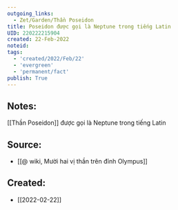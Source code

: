 ```yaml
---
outgoing_links:
  - Zet/Garden/Thần Poseidon
title: Poseidon được gọi là Neptune trong tiếng Latin
UID: 220222215904
created: 22-Feb-2022
noteid:
tags:
  - 'created/2022/Feb/22'
  - 'evergreen'
  - 'permanent/fact'
publish: True
---
```

## Notes:
[[Thần Poseidon]] được gọi là Neptune trong tiếng Latin

## Source:
- [[@ wiki, Mười hai vị thần trên đỉnh Olympus]]





## Created:
- [[2022-02-22]]
